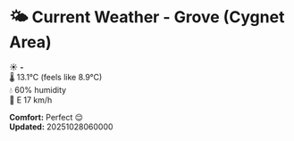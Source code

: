 # 🌤️ Current Weather - Grove (Cygnet Area)

☀️ **-**  
🌡️ 13.1°C (feels like 8.9°C)  
💧 60% humidity  
💨 E 17 km/h  

**Comfort:** Perfect 😌  
**Updated:** 20251028060000
